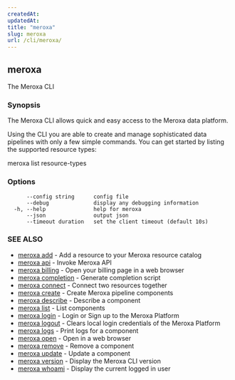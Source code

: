 ```yaml
---
createdAt: 
updatedAt: 
title: "meroxa"
slug: meroxa
url: /cli/meroxa/
---
```

## meroxa

The Meroxa CLI

### Synopsis

The Meroxa CLI allows quick and easy access to the Meroxa data platform.

Using the CLI you are able to create and manage sophisticated data pipelines
with only a few simple commands. You can get started by listing the supported
resource types:

meroxa list resource-types

### Options

```
      --config string      config file
      --debug              display any debugging information
  -h, --help               help for meroxa
      --json               output json
      --timeout duration   set the client timeout (default 10s)
```

### SEE ALSO

* [meroxa add](/cli/meroxa-add/)	 - Add a resource to your Meroxa resource catalog
* [meroxa api](/cli/meroxa-api/)	 - Invoke Meroxa API
* [meroxa billing](/cli/meroxa-billing/)	 - Open your billing page in a web browser
* [meroxa completion](/cli/meroxa-completion/)	 - Generate completion script
* [meroxa connect](/cli/meroxa-connect/)	 - Connect two resources together
* [meroxa create](/cli/meroxa-create/)	 - Create Meroxa pipeline components
* [meroxa describe](/cli/meroxa-describe/)	 - Describe a component
* [meroxa list](/cli/meroxa-list/)	 - List components
* [meroxa login](/cli/meroxa-login/)	 - Login or Sign up to the Meroxa Platform
* [meroxa logout](/cli/meroxa-logout/)	 - Clears local login credentials of the Meroxa Platform
* [meroxa logs](/cli/meroxa-logs/)	 - Print logs for a component
* [meroxa open](/cli/meroxa-open/)	 - Open in a web browser
* [meroxa remove](/cli/meroxa-remove/)	 - Remove a component
* [meroxa update](/cli/meroxa-update/)	 - Update a component
* [meroxa version](/cli/meroxa-version/)	 - Display the Meroxa CLI version
* [meroxa whoami](/cli/meroxa-whoami/)	 - Display the current logged in user


